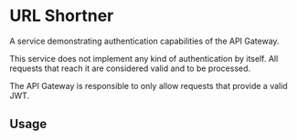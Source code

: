 # URL Shortner

A service demonstrating authentication capabilities of the API Gateway.

This service does not implement any kind of authentication by itself. All requests that reach it are considered valid and to be processed.

The API Gateway is responsible to only allow requests that provide a valid JWT.

## Usage
